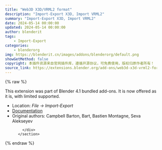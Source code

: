 ```yaml
---
title: "Web3D X3D/VRML2 format"
description: "Import-Export X3D, Import VRML2"
summary: "Import-Export X3D, Import VRML2"
date: 2024-05-14 00:00:00
updated: 2024-05-14 00:00:00
author: blenderit
tags: 
    - Import-Export
categories:
    - blenderorg
img: https://blenderit.cn/images/addons/blenderorg/default.png
showGetMethod: false
copyright: 本插件资源来自官网插件库，遵循开源协议，可免费使用，版权归原作者所有！
source_link: https://extensions.blender.org/add-ons/web3d-x3d-vrml2-format/
---
```


{% raw %}
<section id="about" class="mt-3">
            <div class="box style-rich-text">
              <p>This extension was part of Blender 4.1 bundled add-ons.
It is now offered as it is, with limited supported.</p>
<ul>
<li>Location: <em>File → Import-Export</em></li>
<li><a rel="nofollow noopener noreferrer external" target="_blank" href="https://docs.blender.org/manual/en/4.1//addons/import_export/scene_x3d.html">Documentation</a></li>
<li>Original authors: Campbell Barton, Bart, Bastien Montagne, Seva Alekseyev</li>
</ul>

            </div>
          </section>
<div style="display: none">blenderorg</div>
{% endraw %}